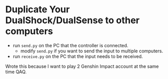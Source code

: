 # Duplicate Your DualShock/DualSense to other computers

- run `send.py` on the PC that the controller is connected.
    - modify `send.py` if you want to send the input to multiple computers.
- run `receive.py` on the PC that the input needs to be received.

Wrote this because I want to play 2 Genshin Impact account at the same time QAQ.
